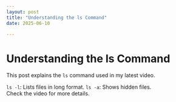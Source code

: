 ```yaml
---
layout: post
title: "Understanding the ls Command" 
date: 2025-06-10

---
```



# Understanding the ls Command

This post explains the `ls` command used in my latest video.

 `ls -l`: Lists files in long format.
 `ls -a`: Shows hidden files.\
   Check the video for more details.
